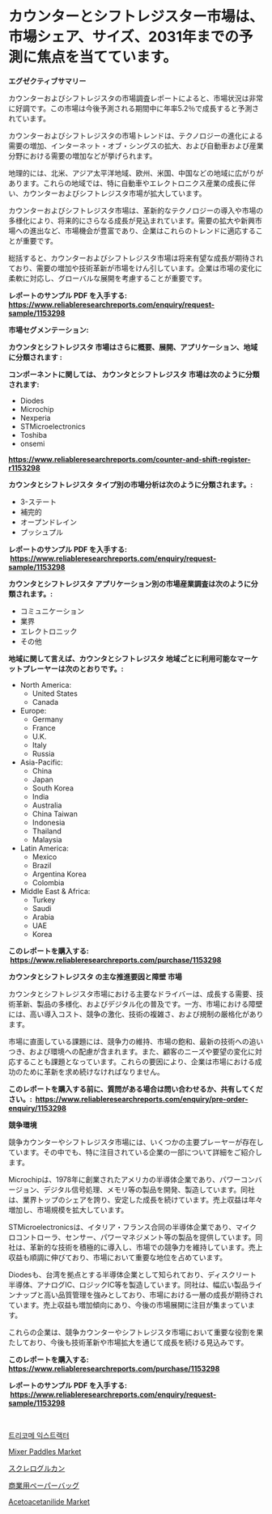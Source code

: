<p><h1>カウンターとシフトレジスター市場は、市場シェア、サイズ、2031年までの予測に焦点を当てています。</h1></p><p><strong>エグゼクティブサマリー</strong></p>
<p><p>カウンターおよびシフトレジスタの市場調査レポートによると、市場状況は非常に好調です。この市場は今後予測される期間中に年率5.2％で成長すると予測されています。</p><p>カウンターおよびシフトレジスタの市場トレンドは、テクノロジーの進化による需要の増加、インターネット・オブ・シングスの拡大、および自動車および産業分野における需要の増加などが挙げられます。</p><p>地理的には、北米、アジア太平洋地域、欧州、米国、中国などの地域に広がりがあります。これらの地域では、特に自動車やエレクトロニクス産業の成長に伴い、カウンターおよびシフトレジスタ市場が拡大しています。</p><p>カウンターおよびシフトレジスタ市場は、革新的なテクノロジーの導入や市場の多様化により、将来的にさらなる成長が見込まれています。需要の拡大や新興市場への進出など、市場機会が豊富であり、企業はこれらのトレンドに適応することが重要です。</p><p>総括すると、カウンターおよびシフトレジスタ市場は将来有望な成長が期待されており、需要の増加や技術革新が市場をけん引しています。企業は市場の変化に柔軟に対応し、グローバルな展開を考慮することが重要です。</p></p>
<p><strong>レポートのサンプル PDF を入手する: <a href="https://www.reliableresearchreports.com/enquiry/request-sample/1153298">https://www.reliableresearchreports.com/enquiry/request-sample/1153298</a></strong></p>
<p><strong>市場セグメンテーション:</strong></p>
<p><strong> カウンタとシフトレジスタ 市場はさらに概要、展開、アプリケーション、地域に分類されます :</strong></p>
<p><strong>コンポーネントに関しては、 カウンタとシフトレジスタ 市場は次のように分類されます: &nbsp;</strong></p>
<p><ul><li>Diodes</li><li>Microchip</li><li>Nexperia</li><li>STMicroelectronics</li><li>Toshiba</li><li>onsemi</li></ul></p>
<p><strong><a href="https://www.reliableresearchreports.com/counter-and-shift-register-r1153298">https://www.reliableresearchreports.com/counter-and-shift-register-r1153298</a></strong></p>
<p><strong> カウンタとシフトレジスタ タイプ別の市場分析は次のように分類されます。:</strong></p>
<p><ul><li>3-ステート</li><li>補完的</li><li>オープンドレイン</li><li>プッシュプル</li></ul></p>
<p><strong>レポートのサンプル PDF を入手する: &nbsp;<a href="https://www.reliableresearchreports.com/enquiry/request-sample/1153298">https://www.reliableresearchreports.com/enquiry/request-sample/1153298</a></strong></p>
<p><strong> カウンタとシフトレジスタ アプリケーション別の市場産業調査は次のように分類されます。:</strong></p>
<p><ul><li>コミュニケーション</li><li>業界</li><li>エレクトロニック</li><li>その他</li></ul></p>
<p><strong>地域に関して言えば、カウンタとシフトレジスタ 地域ごとに利用可能なマーケットプレーヤーは次のとおりです。:</strong></p>
<p><ul>
    <li>
        North America:
        <ul>
            <li>United States</li>
            <li>Canada</li>
        </ul>
    </li>
    <li>
        Europe:
        <ul>
            <li>Germany</li>
            <li>France</li>
            <li>U.K.</li>
            <li>Italy</li>
            <li>Russia</li>
        </ul>
    </li>
    <li>
        Asia-Pacific:
        <ul>
            <li>China</li>
            <li>Japan</li>
            <li>South Korea</li>
            <li>India</li>
            <li>Australia</li>
            <li>China Taiwan</li>
            <li>Indonesia</li>
            <li>Thailand</li>
            <li>Malaysia</li>
        </ul>
    </li>
    <li>
        Latin America:
        <ul>
            <li>Mexico</li>
            <li>Brazil</li>
            <li>Argentina Korea</li>
            <li>Colombia</li>
        </ul>
    </li>
    <li>
        Middle East & Africa:
        <ul>
            <li>Turkey</li>
            <li>Saudi</li>
            <li>Arabia</li>
            <li>UAE</li>
            <li>Korea</li>
        </ul>
    </li>
    </ul></p>
<p><strong>このレポートを購入する: &nbsp;<a href="https://www.reliableresearchreports.com/purchase/1153298">https://www.reliableresearchreports.com/purchase/1153298</a></strong></p>
<p><strong>カウンタとシフトレジスタ の主な推進要因と障壁 市場</strong></p>
<p><p>カウンタとシフトレジスタ市場における主要なドライバーは、成長する需要、技術革新、製品の多様化、およびデジタル化の普及です。一方、市場における障壁には、高い導入コスト、競争の激化、技術の複雑さ、および規制の厳格化があります。</p><p>市場に直面している課題には、競争力の維持、市場の飽和、最新の技術への追いつき、および環境への配慮が含まれます。また、顧客のニーズや要望の変化に対応することも課題となっています。これらの要因により、企業は市場における成功のために革新を求め続けなければなりません。</p></p>
<p><strong>このレポートを購入する前に、質問がある場合は問い合わせるか、共有してください。:&nbsp; <a href="https://www.reliableresearchreports.com/enquiry/pre-order-enquiry/1153298">https://www.reliableresearchreports.com/enquiry/pre-order-enquiry/1153298</a></strong></p>
<p><strong>競争環境</strong></p>
<p><p>競争カウンターやシフトレジスタ市場には、いくつかの主要プレーヤーが存在しています。その中でも、特に注目されている企業の一部について詳細をご紹介します。</p><p>Microchipは、1978年に創業されたアメリカの半導体企業であり、パワーコンバージョン、デジタル信号処理、メモリ等の製品を開発、製造しています。同社は、業界トップのシェアを誇り、安定した成長を続けています。売上収益は年々増加し、市場規模を拡大しています。</p><p>STMicroelectronicsは、イタリア・フランス合同の半導体企業であり、マイクロコントローラ、センサー、パワーマネジメント等の製品を提供しています。同社は、革新的な技術を積極的に導入し、市場での競争力を維持しています。売上収益も順調に伸びており、市場において重要な地位を占めています。</p><p>Diodesも、台湾を拠点とする半導体企業として知られており、ディスクリート半導体、アナログIC、ロジックIC等を製造しています。同社は、幅広い製品ラインナップと高い品質管理を強みとしており、市場における一層の成長が期待されています。売上収益も増加傾向にあり、今後の市場展開に注目が集まっています。</p><p>これらの企業は、競争カウンターやシフトレジスタ市場において重要な役割を果たしており、今後も技術革新や市場拡大を通じて成長を続ける見込みです。</p></p>
<p><strong>このレポートを購入する: &nbsp; <a href="https://www.reliableresearchreports.com/purchase/1153298">https://www.reliableresearchreports.com/purchase/1153298</a></strong></p>
<p><strong>レポートのサンプル PDF を入手する: &nbsp;<a href="https://www.reliableresearchreports.com/enquiry/request-sample/1153298">https://www.reliableresearchreports.com/enquiry/request-sample/1153298</a></strong><strong></strong></p>
<p>&nbsp;</p>
<p><p><a href="https://github.com/Hubertstyenger6685/Market-Research-Report-List-1/blob/main/741396525376.md">트리코메 익스트랙터</a></p><p><a href="https://view.publitas.com/reportprime-1/mixer-paddles-market-trends-and-market-analysis-forecasted-for-period-2024-2031/">Mixer Paddles Market</a></p><p><a href="https://github.com/ihabdkwlxs948/Market-Research-Report-List-1/blob/main/634952127852.md">スクレログルカン</a></p><p><a href="https://github.com/dadanedu33/Market-Research-Report-List-1/blob/main/927876027853.md">商業用ペーパーバッグ</a></p><p><a href="https://issuu.com/reportprime-2/docs/acetoacetanilide-market-size-2030.pptx">Acetoacetanilide Market</a></p></p>